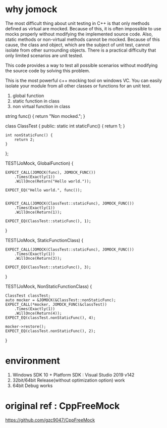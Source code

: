 # why jomock
The most difficult thing about unit testing in C++ is that only methods defined as virtual are mocked.
Because of this, it is often impossible to use mocks properly without modifying the implemented source code.
Also, static methods or non-virtual methods cannot be mocked.
Because of this cause, the class and object, which are the subject of unit test, cannot isolate from other surrounding objects.
There is a practical difficulty that only limited scenarios are unit tested.

This code provides a way to test all possible scenarios without modifying the source code by solving this problem.

This is the most powerful c++ mocking tool on windows VC.
You can easily isolate your module from all other classes or functions for an unit test.

1. global function
2. static function in class
3. non virtual function in class

string func() {
    return "Non mocked.";
}

class ClassTest {
public: 
    static int staticFunc() {
        return 1;
    }

    int nonStaticFunc() {
        return 2;
    }
};

TEST(JoMock, GlobalFunction) {
    
    EXPECT_CALL(JOMOCK(func), JOMOCK_FUNC())
        .Times(Exactly(1))
        .WillOnce(Return("Hello world."));

    EXPECT_EQ("Hello world.", func());    


    EXPECT_CALL(JOMOCK(ClassTest::staticFunc), JOMOCK_FUNC())
        .Times(Exactly(1))
        .WillOnce(Return(1));

    EXPECT_EQ(ClassTest::staticFunc(), 1);
}

TEST(JoMock, StaticFunctionClass) {

    EXPECT_CALL(JOMOCK(ClassTest::staticFunc), JOMOCK_FUNC())
        .Times(Exactly(1))
        .WillOnce(Return(3));

    EXPECT_EQ(ClassTest::staticFunc(), 3);
}

TEST(JoMock, NonStaticFunctionClass) {

    ClassTest classTest;
    auto mocker = &JOMOCK(&ClassTest::nonStaticFunc);
    EXPECT_CALL(*mocker, JOMOCK_FUNC(&classTest))
        .Times(Exactly(1))
        .WillOnce(Return(4));
    EXPECT_EQ(classTest.nonStaticFunc(), 4);

    mocker->restore();
    EXPECT_EQ(classTest.nonStaticFunc(), 2);
}

# environment
1. Windows SDK 10 + Platform SDK : Visual Studio 2019 v142
2. 32bit/64bit Release(without optimization option) work
3. 64bit Debug works

# original ref : CppFreeMock
https://github.com/gzc9047/CppFreeMock
